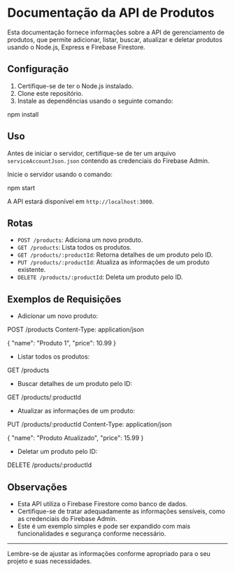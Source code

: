 # Documentação da API de Produtos

Esta documentação fornece informações sobre a API de gerenciamento de produtos, que permite adicionar, listar, buscar, atualizar e deletar produtos usando o Node.js, Express e Firebase Firestore.

## Configuração

1. Certifique-se de ter o Node.js instalado.
2. Clone este repositório.
3. Instale as dependências usando o seguinte comando:

npm install

## Uso

Antes de iniciar o servidor, certifique-se de ter um arquivo `serviceAccountJson.json` contendo as credenciais do Firebase Admin.

Inicie o servidor usando o comando:

npm start

A API estará disponível em `http://localhost:3000`.

## Rotas

- `POST /products`: Adiciona um novo produto.
- `GET /products`: Lista todos os produtos.
- `GET /products/:productId`: Retorna detalhes de um produto pelo ID.
- `PUT /products/:productId`: Atualiza as informações de um produto existente.
- `DELETE /products/:productId`: Deleta um produto pelo ID.

## Exemplos de Requisições

- Adicionar um novo produto:

POST /products
Content-Type: application/json

{
  "name": "Produto 1",
  "price": 10.99
}

- Listar todos os produtos:

GET /products

- Buscar detalhes de um produto pelo ID:

GET /products/:productId

- Atualizar as informações de um produto:

PUT /products/:productId
Content-Type: application/json

{
  "name": "Produto Atualizado",
  "price": 15.99
}

- Deletar um produto pelo ID:

DELETE /products/:productId

## Observações

- Esta API utiliza o Firebase Firestore como banco de dados.
- Certifique-se de tratar adequadamente as informações sensíveis, como as credenciais do Firebase Admin.
- Este é um exemplo simples e pode ser expandido com mais funcionalidades e segurança conforme necessário.

---

Lembre-se de ajustar as informações conforme apropriado para o seu projeto e suas necessidades.
